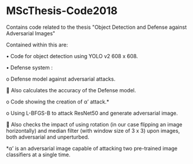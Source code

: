 # MScThesis-Code2018
Contains code related to the thesis "Object Detection and Defense against Adversarial Images"

Contained within this are:

•	Code for object detection using YOLO v2 608 x 608.

•	Defense system :

  o	Defense model against adversarial attacks.
  
   	Also calculates the accuracy of the Defense model.
    
  o	Code showing the creation of α’ attack.*
  
  o	Using L-BFGS-B to attack ResNet50 and generate adversarial image. 
  
   	Also checks the impact of using rotation (in our case flipping an image horizontally) and median filter (with window size of 3 x 3) upon images, both adversarial and unperturbed. 

*α’ is an adversarial image capable of attacking two pre-trained image classifiers at a single time.
